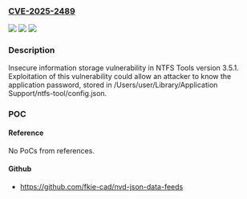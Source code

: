 ### [CVE-2025-2489](https://cve.mitre.org/cgi-bin/cvename.cgi?name=CVE-2025-2489)
![](https://img.shields.io/static/v1?label=Product&message=Ntfs%20tool&color=blue)
![](https://img.shields.io/static/v1?label=Version&message=%3D%203.5.1%20&color=brighgreen)
![](https://img.shields.io/static/v1?label=Vulnerability&message=CWE-922&color=brighgreen)

### Description

Insecure information storage vulnerability in NTFS Tools version 3.5.1. Exploitation of this vulnerability could allow an attacker to know the application password, stored in /Users/user/Library/Application Support/ntfs-tool/config.json.

### POC

#### Reference
No PoCs from references.

#### Github
- https://github.com/fkie-cad/nvd-json-data-feeds

